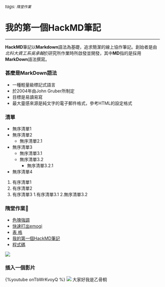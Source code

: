 ###### tags: `隋堂作業`



# 我的第一個HackMD筆記
---
**HackMD**筆記以**Markdown**語法為基礎，追求簡潔的線上協作筆記。創始者是由*北科大資工系吳承翰*於研究所作業時所啟發並開發，其中**MD**指的是採用**MarkDown**語法撰寫。

### 甚麼是MarkDown語法
* 一種輕量級標記式語言
* 於2004年由John Gruber所制定
* 目標是易讀易寫
* 最大靈感來源是純文字的電子郵件格式，參考HTML的設定格式
### 清單
* 無序清單1
* 無序清單2
    - 無序清單2.1
* 無序清單3
    - 無序清單3.1
    - 無序清單3.2
        -    無序清單3.2.1
* 無序清單4
1. 有序清單1
2. 有序清單2
3. 有序清單3
    1.有序清單3.1
    2.無序清單3.2

### 隋堂作業:blue_book:
* [色塊強調](https://hackmd.io/GbKyzj7ZQ7OyyDaoVYCOBw)
* [快速打出emogi](https://hackmd.io/qJAj1QH6QSmnpppf9Mpy7Q)
* [表 格](https://hackmd.io/kU-LBxHSRVeOdf_ruMSr4Q)
* [我的第一個HackMD筆記](https://hackmd.io/OdFOp4HgS1i--RSwI1aXvA)
* [程式碼](https://hackmd.io/pc_C-2grRq-p0tBJGnu21A)

![](https://i.imgur.com/r3PaSac.png)


### 插入一個影片
 {%youtube onTbWrKvoyQ %}
 ![](https://i.imgur.com/2j2hC5S.png)
 大家好我是乙骨桐
